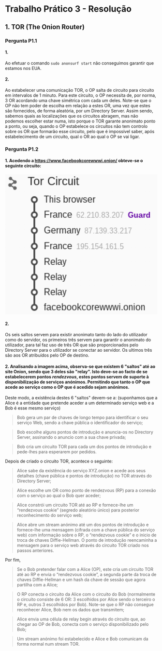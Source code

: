 # Trabalho Prático 3 - Resolução

## 1\. TOR (The Onion Router)

### Pergunta P1.1

#### 1.
Ao efetuar o comando ``sudo anonsurf start`` não conseguimos garantir que estamos nos EUA.

#### 2.
Ao estabelecer uma comunicação TOR, o OP salta de circuito para circuito em intervalos de 1 minuto. Para este circuito, o OP necessita de, por norma, 3 OR acordando uma chave simétrica com cada um deles. Note-se que o OP não tem poder de escolha em relação a estes OR, uma vez que estes são fornecidos, de forma aleatória, por um Directory Server. Assim sendo, sabemos quais as localizações que os circuitos abragem, mas não podemos escolher estar numa, isto porque o TOR garante anonimato ponto a ponto, ou seja, quando o OP estabelece os circuitos não tem controlo sobre os OR que formarão esse circuito, pelo que é impossível saber, após estabelecimento de um circuito, qual o OR ao qual o OP se vai ligar.

### Pergunta P1.2

#### 1. Acedendo a https://www.facebookcorewwwi.onion/ obteve-se o seguinte circuito:

![circuito](https://github.com/uminho-miei-engseg-18-19/Grupo1/blob/master/TP3/pergunta1_2.png)

#### 2.

Os seis saltos servem para existir anonimato tanto do lado do utilizador como do servidor, os primeiros três servem para garantir o anonimato do utilizador, para tal faz uso de três OR que são proporcionados pelo Directory Server para o utilizador se conectar ao servidor. Os ultimos três são aos OR atribuídos pelo OP de destino.

#### 2. Analisando a imagem acima, observa-se que existem 6 "saltos" até ao site Onion, sendo que 3 deles são "relay". Isto deve-se ao facto de se estabelecerem pontos *rendezvous*, estes pontos servem de suporte à disponibilização de serviços anónimos. Permitindo que tanto o OP que acede ao serviço como o OP que é acedido sejam anónimos.

Deste modo, a existência destes 6 "saltos" devem-se a: (suponhamos que a Alice é a entidade que pretende aceder a um determinado serviço web e a Bob é esse mesmo serviço)

> Bob gera um par de chaves de longo tempo para identificar o seu serviço Web, sendo a chave pública o identificador do serviço;

> Bob escolhe alguns pontos de introdução e anuncia-os no Directory Server, assinando o anuncio com a sua chave privada;

> Bob cria um circuito TOR para cada um dos pontos de introdução e pede-lhes para esperarem por pedidos.

Depois de criado o circuito TOR, acontece o seguinte:

> Alice sabe da existência do serviço XYZ.onion e acede aos seus detalhes (chave pública e pontos de introdução) no TOR através do Directory Server;

> Alice escolhe um OR como ponto de rendezvous (RP) para a conexão com o serviço ao qual o Bob quer aceder;

> Alice constrói um circuito TOR até ao RP e fornece-lhe um “rendezvous cookie” (segredo aleatório único) para posterior reconhecimento do serviço web;

> Alice abre um stream anónimo até um dos pontos de introdução e fornece-lhe uma mensagem (cifrada com a chave pública do serviço web) com informação sobre o RP, o “rendezvous cookie” e o inicio de troca de chaves Diffie-Hellman. O ponto de introdução reencaminha a mensagem para o serviço web através do circuito TOR criado nos passos anteriores.

Por fim,

> Se o Bob pretender falar com a Alice (OP), este cria um circuito TOR até ao RP e envia o “rendezvous cookie”, a segunda parte da troca de chaves Diffie-Hellman e um hash da chave de sessão que agora partilha com a Alice;

> O RP conecta o circuito da Alice com o circuito do Bob (normalmente o circuito consiste de 6 OR: 3 escolhidos por Alice sendo o terceiro o RP e, outros 3 escolhidos por Bob). Note-se que o RP não consegue reconhecer Alice, Bob nem os dados que transmitem;

> Alice envia uma célula de relay begin através do circuito que, ao chegar ao OP de Bob, conecta com o serviço disponibilizado pelo Bob;

> Um stream anónimo foi estabelecido e Alice e Bob comunicam da forma normal num stream TOR.
